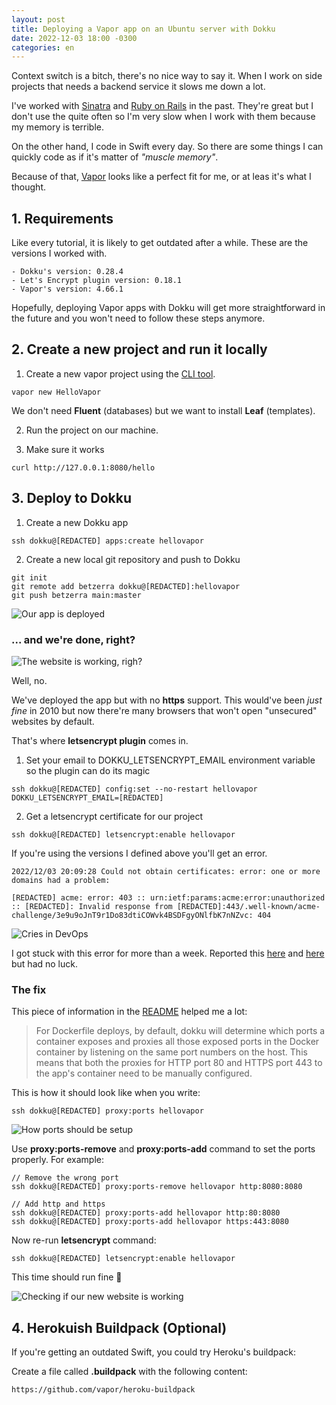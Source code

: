 ```yaml
---
layout: post
title: Deploying a Vapor app on an Ubuntu server with Dokku
date: 2022-12-03 18:00 -0300
categories: en
---
```


Context switch is a bitch, there's no nice way to say it. When I work on side projects that needs a backend service it slows me down a lot. 

I've worked with [Sinatra](https://sinatrarb.com) and [Ruby on Rails](https://rubyonrails.org) in the past. They're great but I don't use the quite often so I'm very slow when I work with them because my memory is terrible.

On the other hand, I code in Swift every day. So there are some things I can quickly code as if it's matter of *"muscle memory"*.

Because of that, [Vapor](https://vapor.codes) looks like a perfect fit for me, or at leas it's what I thought.

## 1. Requirements
Like every tutorial, it is likely to get outdated after a while. These are the versions I worked with. 

```
- Dokku's version: 0.28.4
- Let's Encrypt plugin version: 0.18.1
- Vapor's version: 4.66.1
```

Hopefully, deploying Vapor apps with Dokku will get more straightforward in the future and you won't need to follow these steps anymore.

## 2. Create a new project and run it locally
1. Create a new vapor project using the [CLI tool](https://docs.vapor.codes/install/macos/#install-toolbox).
```
vapor new HelloVapor
```

We don't need **Fluent** (databases) but we want to install **Leaf** (templates).

2. Run the project on our machine.

3. Make sure it works
```
curl http://127.0.0.1:8080/hello
```

## 3. Deploy to Dokku
1. Create a new Dokku app
```
ssh dokku@[REDACTED] apps:create hellovapor
```

2. Create a new local git repository and push to Dokku
```
git init
git remote add betzerra dokku@[REDACTED]:hellovapor
git push betzerra main:master
```

![Our app is deployed](https://nyc3.digitaloceanspaces.com/betzerra/blog/2022/12/dokku-01.png)

### ... and we're done, right?
![The website is working, righ?](https://nyc3.digitaloceanspaces.com/betzerra/blog/2022/12/dokku-meme.jpg)

Well, no.

We've deployed the app but with no **https** support. This would've been _just fine_ in 2010 but now there're many browsers that won't open "unsecured" websites by default.

That's where **letsencrypt plugin** comes in.

1. Set your email to DOKKU_LETSENCRYPT_EMAIL environment variable so the plugin can do its magic
```
ssh dokku@[REDACTED] config:set --no-restart hellovapor DOKKU_LETSENCRYPT_EMAIL=[REDACTED]
```

2. Get a letsencrypt certificate for our project
```
ssh dokku@[REDACTED] letsencrypt:enable hellovapor
```

If you're using the versions I defined above you'll get an error.

```
2022/12/03 20:09:28 Could not obtain certificates: error: one or more domains had a problem:

[REDACTED] acme: error: 403 :: urn:ietf:params:acme:error:unauthorized :: [REDACTED]: Invalid response from [REDACTED]:443/.well-known/acme-challenge/3e9u9oJnT9r1Do83dtiCOWvk4BSDFgyONlfbK7nNZvc: 404
```

![*Cries in DevOps*](https://nyc3.digitaloceanspaces.com/betzerra/blog/2022/12/dokku-02.png)

I got stuck with this error for more than a week.
Reported this [here](https://github.com/dokku/dokku-letsencrypt/issues/285) and [here](https://github.com/vapor/vapor/issues/2911) but had no luck.

### The fix
This piece of information in the [README](https://github.com/dokku/dokku-letsencrypt#dockerfile-deploys) helped me a lot:
> For Dockerfile deploys, by default, dokku will determine which ports a container exposes and proxies all those exposed ports in the Docker container by listening on the same port numbers on the host. This means that both the proxies for HTTP port 80 and HTTPS port 443 to the app's container need to be manually configured.

This is how it should look like when you write:
```
ssh dokku@[REDACTED] proxy:ports hellovapor
```

![How ports should be setup](https://nyc3.digitaloceanspaces.com/betzerra/blog/2022/12/dokku-03.png)

Use **proxy:ports-remove** and **proxy:ports-add** command to set the ports properly.
For example:
```
// Remove the wrong port
ssh dokku@[REDACTED] proxy:ports-remove hellovapor http:8080:8080

// Add http and https
ssh dokku@[REDACTED] proxy:ports-add hellovapor http:80:8080
ssh dokku@[REDACTED] proxy:ports-add hellovapor https:443:8080
```

Now re-run **letsencrypt** command:
```
ssh dokku@[REDACTED] letsencrypt:enable hellovapor
```

This time should run fine 🙌

![Checking if our new website is working](https://nyc3.digitaloceanspaces.com/betzerra/blog/2022/12/dokku-04.png)

## 4. Herokuish Buildpack (Optional)
If you're getting an outdated Swift, you could try Heroku's buildpack:

Create a file called **.buildpack** with the following content:
```
https://github.com/vapor/heroku-buildpack
```

